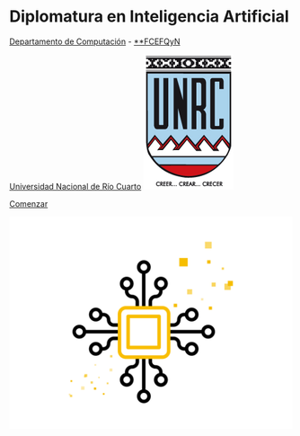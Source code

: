 # Diplomatura en Inteligencia Artificial

[Departamento de Computación](https://dc.exa.unrc.edu.ar/) -
[**FCEFQyN](https://www.exa.unrc.edu.ar/)

[Universidad Nacional de Río Cuarto](https://www.unrc.edu.ar/)
![](img/escudounrc.jpg ':id=cover-escudounrc')

[Comenzar](README.md)

![cover image](img/IA-logo.svg)
